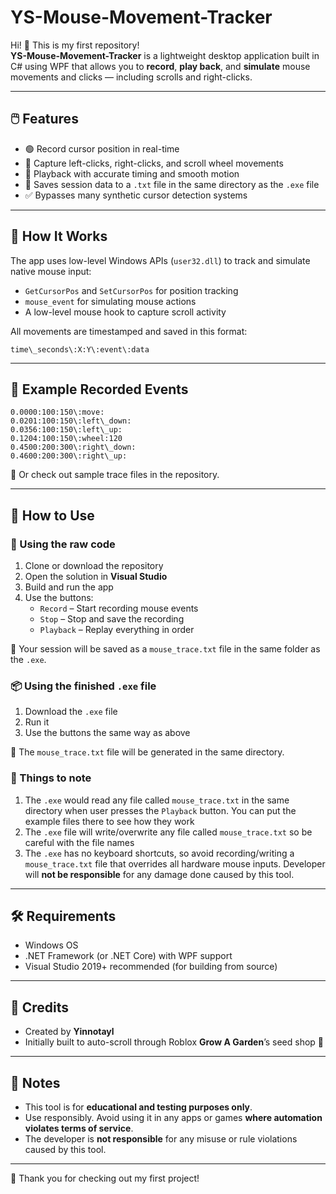 # YS-Mouse-Movement-Tracker

Hi! 👋 This is my first repository!  
**YS-Mouse-Movement-Tracker** is a lightweight desktop application built in C# using WPF that allows you to **record**, **play back**, and **simulate** mouse movements and clicks — including scrolls and right-clicks.

---

## 🖱️ Features

- 🟢 Record cursor position in real-time  
- 🔴 Capture left-clicks, right-clicks, and scroll wheel movements  
- 🔁 Playback with accurate timing and smooth motion  
- 💾 Saves session data to a `.txt` file in the same directory as the `.exe` file  
- ✅ Bypasses many synthetic cursor detection systems  

---

## 📁 How It Works

The app uses low-level Windows APIs (`user32.dll`) to track and simulate native mouse input:

- `GetCursorPos` and `SetCursorPos` for position tracking  
- `mouse_event` for simulating mouse actions  
- A low-level mouse hook to capture scroll activity  

All movements are timestamped and saved in this format:

```
time\_seconds\:X:Y\:event\:data
```

---

## 🧪 Example Recorded Events

```
0.0000:100:150\:move:
0.0201:100:150\:left\_down:
0.0356:100:150\:left\_up:
0.1204:100:150\:wheel:120
0.4500:200:300\:right\_down:
0.4600:200:300\:right\_up:
```

📂 Or check out sample trace files in the repository.

---

## 🚀 How to Use

### 🧱 Using the raw code

1. Clone or download the repository  
2. Open the solution in **Visual Studio**  
3. Build and run the app  
4. Use the buttons:
   - `Record` – Start recording mouse events  
   - `Stop` – Stop and save the recording  
   - `Playback` – Replay everything in order  

📝 Your session will be saved as a `mouse_trace.txt` file in the same folder as the `.exe`.

### 📦 Using the finished `.exe` file

1. Download the `.exe` file  
2. Run it  
3. Use the buttons the same way as above

📝 The `mouse_trace.txt` file will be generated in the same directory.

### 📝 Things to note
1. The `.exe` would read any file called `mouse_trace.txt` in the same directory when user presses the `Playback` button. You can put the example files there to see how they work
2. The `.exe` file will write/overwrite any file called `mouse_trace.txt` so be careful with the file names
3. The `.exe` has no keyboard shortcuts, so avoid recording/writing a `mouse_trace.txt` file that overrides all hardware mouse inputs. Developer will **not be responsible** for any damage done caused by this tool.

---

## 🛠️ Requirements

- Windows OS  
- .NET Framework (or .NET Core) with WPF support  
- Visual Studio 2019+ recommended (for building from source)

---

## 🙏 Credits

- Created by **Yinnotayl**  
- Initially built to auto-scroll through Roblox **Grow A Garden**’s seed shop 🌱

---

## 📌 Notes

- This tool is for **educational and testing purposes only**.  
- Use responsibly. Avoid using it in any apps or games **where automation violates terms of service**.  
- The developer is **not responsible** for any misuse or rule violations caused by this tool.

---

🎉 Thank you for checking out my first project!
